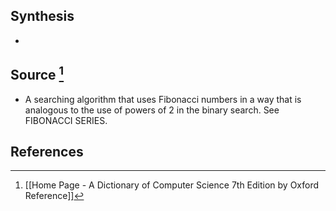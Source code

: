 ## Synthesis
- 
## Source [^1]
- A searching algorithm that uses Fibonacci numbers in a way that is analogous to the use of powers of 2 in the binary search. See FIBONACCI SERIES.
## References

[^1]: [[Home Page - A Dictionary of Computer Science 7th Edition by Oxford Reference]]